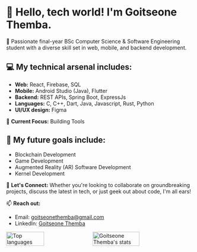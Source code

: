 <div width="45%">
  
# 👋 Hello, tech world! I'm Goitseone Themba.

🚀 Passionate final-year BSc Computer Science & Software Engineering student with a diverse skill set in web, mobile, and backend development.

## 💻 My technical arsenal includes:
- **Web:** React, Firebase, SQL
- **Mobile:** Android Studio (Java), Flutter
- **Backend:** REST APIs, Spring Boot, ExpressJs
- **Languages:** C, C++, Dart, Java, Javascript, Rust, Python
- **UI/UX design:** Figma

🔬 **Current Focus:** Building Tools

## 🚀 My future goals include:
- Blockchain Development
- Game Development
- Augmented Reality (AR) Software Development
- Kernel Development

🤝 **Let's Connect:** Whether you're looking to collaborate on groundbreaking projects, discuss the latest in tech, or just geek out about code, I'm all ears!

📫 **Reach out:** 
- Email: goitseonethemba@gmail.com 
- LinkedIn: [Goitseone Themba](https://www.linkedin.com/in/goitseone-themba)
</div>
<div style="display: flex;">
  <img alt="Top languages" src="https://github-readme-stats.vercel.app/api/top-langs/?username=Goitseone-Themba&layout=compact&langs_count=10" align="left" width="45%"/>
  <img alt="Goitseone Themba's stats" src="https://github-readme-stats.vercel.app/api?username=Goitseone-Themba" align="right" width="50%"/>
</div>

<!--
> 💡 "In the world of ones and zeros, I aim to be the variable that makes all the difference."
<div>
<p>👋 Hi there! I'm Goitseone Themba.</p>

🎓 I'm currently a final-year BSc Computer Science and Software Engineering student at Botswana International University of Science and Technology.

💻 I've dabbled in various areas of software development including:

- Web Development: React, Firebase, a bit of SQL.
- Mobile Development: Android Studio with Java, Flutter.
- Backend Development: REST APIs, Spring Boot.
- General Programming: C, C++.
  
🎨 I also have some experience in UI design using Figma.

🚀 My future goals include:

- Game Development
- Augmented Reality (AR) Software Development
- Kernel Development
- General Software Development
  
🔍 I'm constantly learning and improving, especially in computational math.

🌱 Currently, I'm working on refining my skills and taking on new projects to broaden my horizons.

📫 Feel free to reach out or collaborate on exciting projects!
</div>
-->

<!--
# Hi there👋

I'm a computer science and software engineering student
<img alt="Goitseone Themba's stats" src="https://github-readme-stats.vercel.app/api?username=Goitseone-Themba" align="left" width="45%"/>

**Goitseone-Themba/Goitseone-Themba** is a ✨ _special_ ✨ repository because its `README.md` (this file) appears on your GitHub profile.

Here are some ideas to get you started:

- 🔭 I’m currently working on ...
- 🌱 I’m currently learning ...
- 👯 I’m looking to collaborate on ...
- 🤔 I’m looking for help with ...
- 💬 Ask me about ...
- 📫 How to reach me: ...
- 😄 Pronouns: ...
- ⚡ Fun fact: ...
-->

